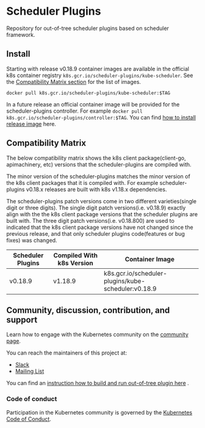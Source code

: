 # Scheduler Plugins

Repository for out-of-tree scheduler plugins based on scheduler framework.

## Install

Starting with release v0.18.9 container images are available in the official k8s container registry
`k8s.gcr.io/scheduler-plugins/kube-scheduler`. See the [Compatibility Matrix section](#compatibility-matrix)
for the list of images.

```shell
docker pull k8s.gcr.io/scheduler-plugins/kube-scheduler:$TAG
```

In a future release an official container image will be provided for the scheduler-plugins controller. For
example `docker pull k8s.gcr.io/scheduler-plugins/controller:$TAG`. 
You can find [how to install release image](doc/install.md) here.

## Compatibility Matrix
The below compatibility matrix shows the k8s client package(client-go, apimachinery, etc) versions that the
scheduler-plugins are compiled with.

The minor version of the scheduler-plugins matches the minor version of the k8s client
packages that it is compiled with. For example scheduler-plugins v0.18.x releases are built with k8s v1.18.x
dependencies.

The scheduler-plugins patch versions come in two different varieties(single digit or three digits). The single digit
patch versions(i.e. v0.18.9) exactly align with the the k8s client package versions that the scheduler plugins are built
with. The three digit patch versions(i.e. v0.18.800) are used to indicated that the k8s client package versions have not
changed since the previous release, and that only scheduler plugins code(features or bug fixes) was changed.

Scheduler Plugins  | Compiled With k8s Version | Container Image                                     |
-------------------|---------------------------|-----------------------------------------------------|
v0.18.9            | v1.18.9                   | k8s.gcr.io/scheduler-plugins/kube-scheduler:v0.18.9 |

## Community, discussion, contribution, and support

Learn how to engage with the Kubernetes community on the [community page](http://kubernetes.io/community/).

You can reach the maintainers of this project at:

- [Slack](https://kubernetes.slack.com/messages/sig-scheduling)
- [Mailing List](https://groups.google.com/forum/#!forum/kubernetes-sig-scheduling)

You can find an [instruction how to build and run out-of-tree plugin here](doc/develop.md) .

### Code of conduct

Participation in the Kubernetes community is governed by the [Kubernetes Code of Conduct](code-of-conduct.md).
